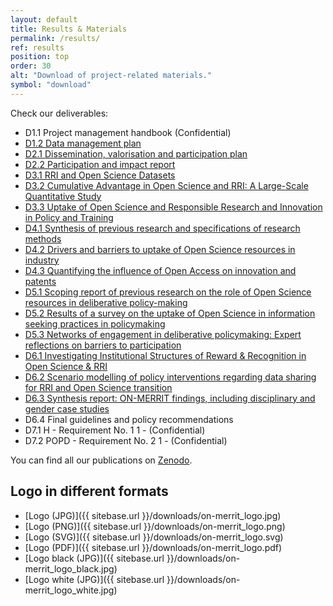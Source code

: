 ```yaml
---
layout: default
title: Results & Materials
permalink: /results/
ref: results
position: top
order: 30
alt: "Download of project-related materials."
symbol: "download"
---
```

<!-- Start editing content here -->
Check our deliverables:
* D1.1 Project management handbook (Confidential)
* [D1.2 Data management plan](https://doi.org/10.5281/zenodo.3733238)
* [D2.1 Dissemination, valorisation and participation plan](https://doi.org/10.5281/zenodo.3733274)
* [D2.2 Participation and impact report](https://doi.org/10.5281/zenodo.5741749)
* [D3.1 RRI and Open Science Datasets](https://doi.org/10.5281/zenodo.3874586)
* [D3.2 Cumulative Advantage in Open Science and RRI: A Large-Scale Quantitative Study](https://doi.org/10.5281/zenodo.5547286)
* [D3.3 Uptake of Open Science and Responsible Research and Innovation in Policy and Training](https://doi.org/10.5281/zenodo.5604632)
* [D4.1 Synthesis of previous research and specifications of research methods](https://doi.org/10.5281/zenodo.3875017)
* [D4.2 Drivers and barriers to uptake of Open Science resources in industry](https://doi.org/10.5281/zenodo.5549761)
* [D4.3 Quantifying the influence of Open Access on innovation and patents](https://doi.org/10.5281/zenodo.5550523)
* [D5.1 Scoping report of previous research on the role of Open Science resources in deliberative
policy-making](https://doi.org/10.5281/zenodo.3875054)
* [D5.2 Results of a survey on the uptake of Open Science in information seeking practices in policymaking](https://doi.org/10.5281/zenodo.5507619)
* [D5.3 Networks of engagement in deliberative policymaking: Expert reflections on barriers to participation](https://doi.org/10.5281/zenodo.5550533)
* [D6.1 Investigating Institutional Structures of Reward & Recognition in Open Science & RRI](https://doi.org/10.5281/zenodo.5552196)
* [D6.2 Scenario modelling of policy interventions regarding data sharing for RRI and Open Science transition](https://doi.org/10.5281/zenodo.5948916)
* [D6.3 Synthesis report: ON-MERRIT findings, including disciplinary and gender case studies](https://doi.org/10.5281/zenodo.5948928)
* D6.4 Final guidelines and policy recommendations
* D7.1 H - Requirement No. 1 1 - (Confidential)
* D7.2 POPD - Requirement No. 2 1 - (Confidential)

You can find all our publications on [Zenodo](https://zenodo.org/communities/on-merrit/).

## Logo in different formats

* [Logo (JPG)]({{ sitebase.url }}/downloads/on-merrit_logo.jpg)  
* [Logo (PNG)]({{ sitebase.url }}/downloads/on-merrit_logo.png)
* [Logo (SVG)]({{ sitebase.url }}/downloads/on-merrit_logo.svg)  
* [Logo (PDF)]({{ sitebase.url }}/downloads/on-merrit_logo.pdf) 
* [Logo black (JPG)]({{ sitebase.url }}/downloads/on-merrit_logo_black.jpg)  
* [Logo white (JPG)]({{ sitebase.url }}/downloads/on-merrit_logo_white.jpg)  

